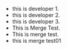 * this is developer 1.
* this is developer 2.
* this is developer 3.
* This is Merge Test.
* This is merge test.
* this is merge test01
